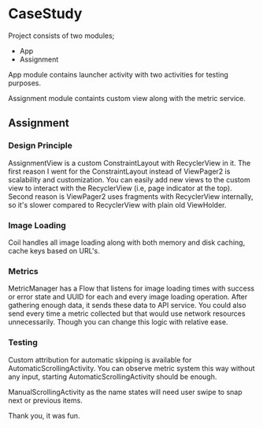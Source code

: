 # CaseStudy

Project consists of two modules;

- App
- Assignment

App module contains launcher activity with two activities for testing purposes.

Assignment module containts custom view along with the metric service.

## Assignment

### Design Principle 

AssignmentView is a custom ConstraintLayout with RecyclerView in it. The first reason I went for the ConstraintLayout instead of ViewPager2 is 
scalability and customization. You can easily add new views to the custom view to interact with the RecyclerView (i.e, page indicator at the top). Second reason
is ViewPager2 uses fragments with RecyclerView internally, so it's slower compared to RecyclerView with plain old ViewHolder.

### Image Loading

Coil handles all image loading along with both memory and disk caching, cache keys based on URL's. 

### Metrics

MetricManager has a Flow that listens for image loading times with success or error state and UUID for each and every image loading operation. After 
gathering enough data, it sends these data to API service. You could also send every time a metric collected but that would use network 
resources unnecessarily. Though you can change this logic with relative ease.

### Testing

Custom attribution for automatic skipping is available for AutomaticScrollingActivity. You can observe metric system this way without any input, starting 
AutomaticScrollingActivity should be enough. 

ManualScrollingActivity as the name states will need user swipe to snap next or previous items.

Thank you, it was fun.




